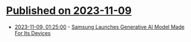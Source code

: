 # [Published on 2023-11-09](index.md)

* [2023-11-09, 01:25:00](https://slashdot.org/story/23/11/08/2217236/samsung-launches-generative-ai-model-made-for-its-devices?utm_source=rss1.0mainlinkanon&utm_medium=feed) - [Samsung Launches Generative AI Model Made For Its Devices](https://slashdot.org/story/23/11/08/2217236/samsung-launches-generative-ai-model-made-for-its-devices?utm_source=rss1.0mainlinkanon&utm_medium=feed)
